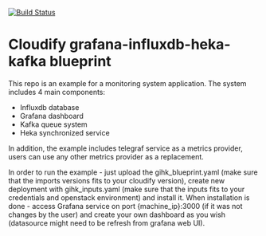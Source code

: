 [![Build Status](https://circleci.com/gh/cloudify-examples/gihk-blueprint.svg?style=shield&circle-token=:circle-token)](https://circleci.com/gh/cloudify-examples/gihk-blueprint)

# Cloudify grafana-influxdb-heka-kafka blueprint

This repo is an example for a monitoring system application. The system includes 4 main components:
- Influxdb database
- Grafana dashboard
- Kafka queue system
- Heka synchronized service

In addition, the example includes telegraf service as a metrics provider, users can use any other metrics provider as a replacement. 

In order to run the example - just upload the gihk_blueprint.yaml (make sure that the imports versions fits to your cloudify version), create new deployment with gihk_inputs.yaml (make sure that the inputs fits to your credentials and openstack environment) and install it.
When installation is done - access Grafana service on port {machine_ip}:3000 (if it was not changes by the user) and create your own dashboard as you wish (datasource might need to be refresh from grafana web UI). 

